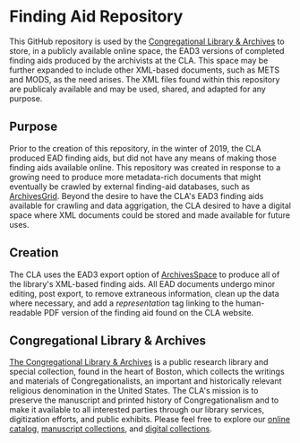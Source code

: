 # Finding Aid Repository
This GitHub repository is used by the [Congregational Library & Archives](http://www.congregationallibrary.org/) to store, in a publicly available online space, the EAD3 versions of completed finding aids produced by the archivists at the CLA. This space may be further expanded to include other XML-based documents, such as METS and MODS, as the need arises.  The XML files found within this repository are publicaly available and may be used, shared, and adapted for any purpose.
## Purpose
Prior to the creation of this repository, in the winter of 2019, the CLA produced EAD finding aids, but did not have any means of making those finding aids available online. This repository was created in response to a growing need to produce more metadata-rich documents that might eventually be crawled by external finding-aid databases, such as [ArchivesGrid](https://researchworks.oclc.org/archivegrid/). Beyond the desire to have the CLA's EAD3 finding aids available for crawling and data aggrigation, the CLA desired to have a digital space where XML documents could be stored and made available for future uses.
## Creation
The CLA uses the EAD3 export option of [ArchivesSpace](https://archivesspace.org/) to produce all of the library's XML-based finding aids. All EAD documents undergo minor editing, post export, to remove extraneous information, clean up the data where necessary, and add a *representation* tag linking to the human-readable PDF version of the finding aid found on the CLA website.
## Congregational Library & Archives
[The Congregational Library & Archives](http://www.congregationallibrary.org/) is a public research library and special collection, found in the heart of Boston, which collects the writings and materials of Congregationalists, an important and historically relevant religious denomination in the United States. The CLA's mission is to preserve the manuscript and printed history of Congregationalism and to make it available to all interested parties through our library services, digitization efforts, and public exhibits. Please feel free to explore our [online catalog](http://congregationallibrary.softlinkliberty.net/liberty/libraryHome.do), [manuscript collections](http://www.congregationallibrary.org/manuscript-collections/finding-guides), and [digital collections](http://www.congregationallibrary.org/nehh/main).
